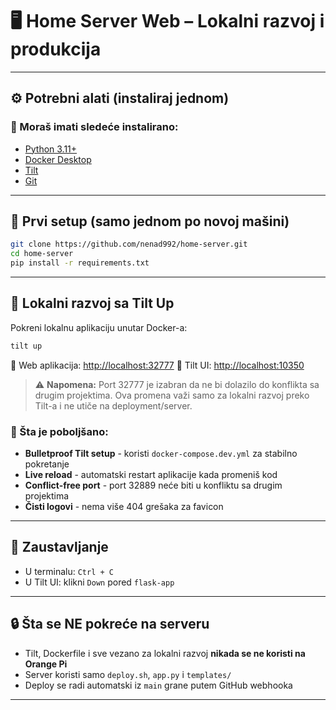 # 🖥️ Home Server Web – Lokalni razvoj i produkcija

---

## ⚙️ Potrebni alati (instaliraj jednom)

### 📌 Moraš imati sledeće instalirano:

- [Python 3.11+](https://www.python.org/downloads/)
- [Docker Desktop](https://www.docker.com/products/docker-desktop)
- [Tilt](https://docs.tilt.dev/install.html)
- [Git](https://git-scm.com/)

---

## 🧱 Prvi setup (samo jednom po novoj mašini)

```bash
git clone https://github.com/nenad992/home-server.git
cd home-server
pip install -r requirements.txt
```

---

## 🚀 Lokalni razvoj sa Tilt Up

Pokreni lokalnu aplikaciju unutar Docker-a:

```bash
tilt up
```

📍 Web aplikacija: [http://localhost:32777](http://localhost:32777)
📍 Tilt UI: [http://localhost:10350](http://localhost:10350)

> ⚠️ **Napomena:** Port 32777 je izabran da ne bi dolazilo do konflikta sa drugim projektima. Ova promena važi samo za lokalni razvoj preko Tilt-a i ne utiče na deployment/server.

### 🔧 Šta je poboljšano:

- **Bulletproof Tilt setup** - koristi `docker-compose.dev.yml` za stabilno pokretanje
- **Live reload** - automatski restart aplikacije kada promeniš kod
- **Conflict-free port** - port 32889 neće biti u konfliktu sa drugim projektima
- **Čisti logovi** - nema više 404 grešaka za favicon

---

## 🛑 Zaustavljanje

- U terminalu: `Ctrl + C`
- U Tilt UI: klikni `Down` pored `flask-app`

---

## 🔒 Šta se NE pokreće na serveru

- Tilt, Dockerfile i sve vezano za lokalni razvoj **nikada se ne koristi na Orange Pi**
- Server koristi samo `deploy.sh`, `app.py` i `templates/`
- Deploy se radi automatski iz `main` grane putem GitHub webhooka

---
